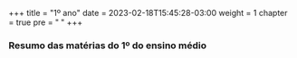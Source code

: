 +++
title = "1º ano"
date = 2023-02-18T15:45:28-03:00
weight = 1
chapter = true
pre = "<b> </b>"
+++

### Resumo das matérias do 1º do ensino médio
